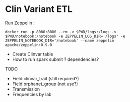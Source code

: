 Clin Variant ETL
===============

Run Zeppelin :
```
docker run -p 8080:8080 --rm -v $PWD/logs:/logs -v $PWD/notebook:/notebook -e ZEPPELIN_LOG_DIR='/logs' -e ZEPPELIN_NOTEBOOK_DIR='/notebook' --name zeppelin apache/zeppelin:0.9.0
```



- Create Clinvar table
- How to run spark submit ? dependencies?


TODO
- Field clinvar_trait (still required?)
- Field orphanet_group (not use?)
- Transmission
- Frequencies by lab



